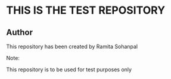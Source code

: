 
# THIS IS THE TEST REPOSITORY

## Author

This repository has been created by Ramita Sohanpal

Note:

This repository is to be used for test purposes only


